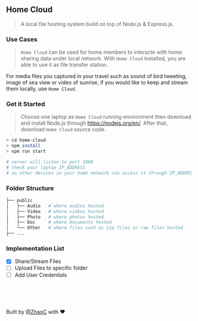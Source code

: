 ## Home Cloud
> A local file hosting system build on top of Node.js &amp; Express.js.

### Use Cases
> `Home Cloud` can be used for home members to interacte with home sharing data under local network. With `Home Cloud` installed, you are able to use it as file transfer station. 

For media files you captured in your travel such as sound of bird tweeting, image of sea view or video of sunrise, if you would like to keep and stream them locally, use `Home Cloud`.

### Get it Started
> Choose one laptop as `Home Cloud` running environment then download and install Node.js through https://nodejs.org/en/. After that, download `Home Cloud` source code.

```sh
> cd home-cloud
> npm install
> npm run start

# server will listen to port 3000
# check your laptop IP_ADDRESS 
# so other devices in your home network can access it through IP_ADDRESS:3000
```

### Folder Structure
```bash
├── public
│   ├── Audio   # where audios hosted
│   ├── Video   # where videos hosted 
│   ├── Photo   # where photos hosted
│   ├── Doc     # where documents hosted
│   └── Other   # where files such as zip files or raw files hosted
├── ...
```

### Implementation List
- [x] Share/Stream Files 
- [ ] Upload Files to specific folder
- [ ] Add User Credentials

<br/><br/><br/><br/>
Built by [@ZhaoC](https://github.com/ZhaoC) with :heart:

